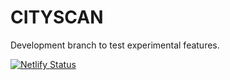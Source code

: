 # CITYSCAN

Development branch to test experimental features.

[![Netlify Status](https://api.netlify.com/api/v1/badges/c85545cf-b4c0-4060-a392-0cf309a7efd1/deploy-status)](https://app.netlify.com/sites/trusting-jang-663daa/deploys)